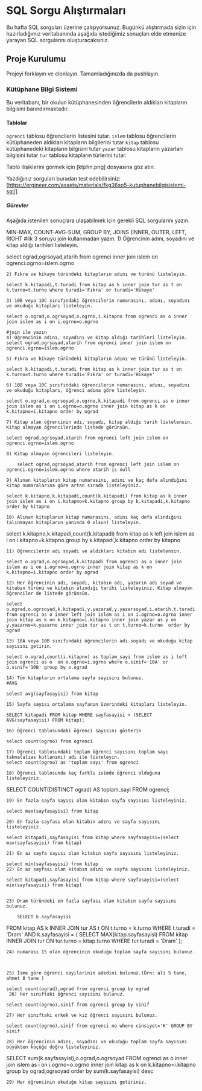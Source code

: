 # SQL Sorgu Alıştırmaları

Bu hafta SQL sorguları üzerine çalışıyorsunuz. Bugünkü alıştırmada sizin için hazırladığımız veritabanında aşağıda istediğimiz sonuçları elde etmenize yarayan SQL sorgularını oluşturacaksınız.

## Proje Kurulumu
Projeyi forklayın ve clonlayın. Tamamladığınızda da pushlayın.

### Kütüphane Bilgi Sistemi

Bu veritabanı, bir okulun kütüphanesinden öğrencilerin aldıkları kitapların bilgisini barındırmaktadır.

#### Tablolar 
`ogrenci` tablosu öğrencilerin listesini tutar.
`islem` tablosu öğrencilerin kütüphaneden aldıkları kitapların bilgilerini tutar
`kitap` tablosu kütüphanedeki kitapların bilgisini tutar
`yazar` tablosu kitapların yazarları bilgisini tutar
`tur` tablosu kitapların türlerini tutar.

Tablo ilişiklerini görmek için [ktphn.png] dosyasına göz atın.

Yazdığınız sorguları buradan test edebilirsiniz: [https://ergineer.com/assets/materials/fkg36so5-kutuphanebilgisistemi-sql/]


##### Görevler
Aşağıda istenilen sonuçlara ulaşabilmek için gerekli SQL sorgularını yazın. 


MIN-MAX, COUNT-AVG-SUM, GROUP BY, JOINS (INNER, OUTER, LEFT, RIGHT
	#ilk 3 soruyu join kullanmadan yazın.
	1) Öğrencinin adını, soyadını ve kitap aldığı tarihleri listeleyin.
	
select ograd,ogrsoyad,atarih from ogrenci inner join islem on ogrenci.ogrno=islem.ogrno
	
	2) Fıkra ve hikaye türündeki kitapların adını ve türünü listeleyin.
	
	select k.kitapadi,t.turadi from kitap as k inner join tur as t on k.turno=t.turno where turadi='Fıkra' or turadi='Hikaye'

	3) 10B veya 10C sınıfındaki öğrencilerin numarasını, adını, soyadını ve okuduğu kitapları listeleyin.

	select o.ograd,o.ogrsoyad,o.ogrno,i.kitapno from ogrenci as o inner join islem as i on i.ogrno=o.ogrno
	
	#join ile yazın
	4) Öğrencinin adını, soyadını ve kitap aldığı tarihleri listeleyin.
	select ograd,ogrsoyad,atarih from ogrenci inner join islem on ogrenci.ogrno=islem.ogrno
	
	5) Fıkra ve hikaye türündeki kitapların adını ve türünü listeleyin.
	
	select k.kitapadi,t.turadi from kitap as k inner join tur as t on k.turno=t.turno where turadi='Fıkra' or turadi='Hikaye'
	
	6) 10B veya 10C sınıfındaki öğrencilerin numarasını, adını, soyadını ve okuduğu kitapları, öğrenci adına göre listeleyin.
	
	select o.ograd,o.ogrsoyad,o.ogrno,k.kitapadi from ogrenci as o inner join islem as i on i.ogrno=o.ogrno inner join kitap as k on k.kitapno=i.kitapno order by ograd

	7) Kitap alan öğrencinin adı, soyadı, kitap aldığı tarih listelensin. Kitap almayan öğrencilerinde listede görünsün.

	select ograd,ogrsoyad,atarih from ogrenci left join islem on ogrenci.ogrno=islem.ogrno
	
	8) Kitap almayan öğrencileri listeleyin.
	
		select ograd,ogrsoyad,atarih from ogrenci left join islem on ogrenci.ogrno=islem.ogrno where atarih is null
	
	9) Alınan kitapların kitap numarasını, adını ve kaç defa alındığını kitap numaralarına göre artan sırada listeleyiniz.
	
	select k.kitapno,k.kitapadi,count(k.kitapadi) from kitap as k inner join islem as i on i.kitapno=k.kitapno group by k.kitapadi,k.kitapno order by kitapno

	10) Alınan kitapların kitap numarasını, adını kaç defa alındığını (alınmayan kitapların yanında 0 olsun) listeleyin.

select k.kitapno,k.kitapadi,count(k.kitapadi) from kitap as k left join islem as i on i.kitapno=k.kitapno group by k.kitapadi,k.kitapno order by kitapno

	11) Öğrencilerin adı soyadı ve aldıkları kitabın adı listelensin.
	
	select o.ograd,o.ogrsoyad,k.kitapadi from ogrenci as o inner join islem as i on i.ogrno=o.ogrno inner join kitap as k on k.kitapno=i.kitapno order by ograd
	
	12) Her öğrencinin adı, soyadı, kitabın adı, yazarın adı soyad ve kitabın türünü ve kitabın alındığı tarihi listeleyiniz. Kitap almayan öğrenciler de listede görünsün.
	
	select o.ograd,o.ogrsoyad,k.kitapadi,y.yazarad,y.yazarsoyad,i.atarih,t.turadi from ogrenci as o inner left join islem as i on i.ogrno=o.ogrno inner join kitap as k on k.kitapno=i.kitapno inner join yazar as y on y.yazarno=k.yazarno inner join tur as t on t.turno=k.turno  order by ograd
	
	13) 10A veya 10B sınıfındaki öğrencilerin adı soyadı ve okuduğu kitap sayısını getirin.
	
	select o.ograd,count(i.kitapno) as toplam_sayi from islem as i left join ogrenci as o  on o.ogrno=i.ogrno where o.sinif='10A' or o.sinif='10B' group by o.ograd 
	
	14) Tüm kitapların ortalama sayfa sayısını bulunuz.
	#AVG

	select avg(sayfasayisi) from kitap 
	
	15) Sayfa sayısı ortalama sayfanın üzerindeki kitapları listeleyin.
	
	SELECT kitapadi FROM kitap WHERE sayfasayisi > (SELECT AVG(sayfasayisi) FROM kitap);
	
	16) Öğrenci tablosundaki öğrenci sayısını gösterin
	
	select count(ogrno) from ogrenci

	17) Öğrenci tablosundaki toplam öğrenci sayısını toplam sayı takma(alias kullanımı) adı ile listeleyin.
	select count(ogrno) as 'toplam sayı' from ogrenci
	
	18) Öğrenci tablosunda kaç farklı isimde öğrenci olduğunu listeleyiniz.
	
SELECT COUNT(DISTINCT ograd) AS toplam_sayi FROM ogrenci;
	
	19) En fazla sayfa sayısı olan kitabın sayfa sayısını listeleyiniz.
	
	select max(sayfasayisi) from kitap

	20) En fazla sayfası olan kitabın adını ve sayfa sayısını listeleyiniz.
	
	select kitapadi,sayfasayisi from kitap where sayfasayisi=(select max(sayfasayisi) from kitap)
	
	21) En az sayfa sayısı olan kitabın sayfa sayısını listeleyiniz.
	
	select min(sayfasayisi) from kitap
	22) En az sayfası olan kitabın adını ve sayfa sayısını listeleyiniz.
	
	select kitapadi,sayfasayisi from kitap where sayfasayisi=(select min(sayfasayisi) from kitap)
	
	
	23) Dram türündeki en fazla sayfası olan kitabın sayfa sayısını bulunuz.

		SELECT k.sayfasayisi
FROM kitap AS k
INNER JOIN tur AS t ON t.turno = k.turno
WHERE t.turadi = 'Dram'
AND k.sayfasayisi = (
  SELECT MAX(kitap.sayfasayisi)
  FROM kitap
  INNER JOIN tur ON tur.turno = kitap.turno
  WHERE tur.turadi = 'Dram'
);

	
	24) numarası 15 olan öğrencinin okuduğu toplam sayfa sayısını bulunuz.
	

	
	25) İsme göre öğrenci sayılarının adedini bulunuz.(Örn: ali 5 tane, ahmet 8 tane )

	select count(ograd),ograd from ogrenci group by ograd
	 26) Her sınıftaki öğrenci sayısını bulunuz.
	
	select count(ogrno),sinif from ogrenci group by sinif
	
	27) Her sınıftaki erkek ve kız öğrenci sayısını bulunuz.
	
	select count(ogrno),sinif from ogrenci no where cinsiyet='K' GROUP BY sinif
	
	28) Her öğrencinin adını, soyadını ve okuduğu toplam sayfa sayısını büyükten küçüğe doğru listeleyiniz.
	
SELECT sum(k.sayfasayisi),o.ograd,o.ogrsoyad FROM ogrenci as o inner join islem as i on i.ogrno=o.ogrno inner join kitap as k on k.kitapno=i.kitapno group by ograd,ogrsoyad order by  sum(k.sayfasayisi) desc
	
	29) Her öğrencinin okuduğu kitap sayısını getiriniz.